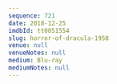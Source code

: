 ```yaml
---
sequence: 721
date: 2018-12-25
imdbId: tt0051554
slug: horror-of-dracula-1958
venue: null
venueNotes: null
medium: Blu-ray
mediumNotes: null
---
```

